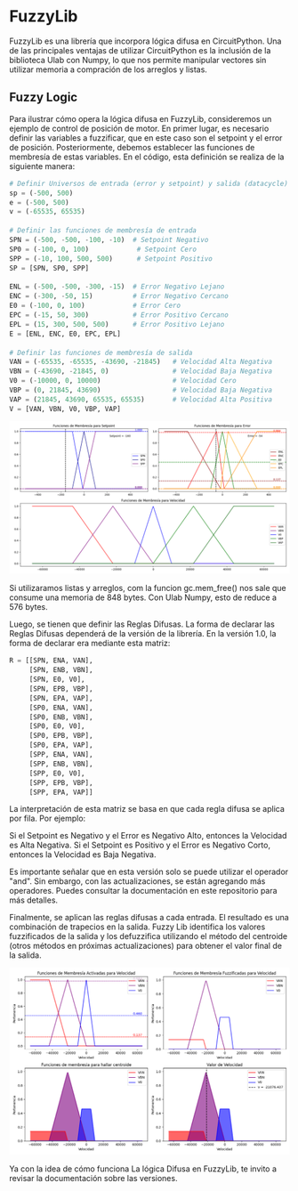 # FuzzyLib
FuzzyLib es una librería que incorpora lógica difusa en CircuitPython. Una de las principales ventajas de utilizar CircuitPython es la inclusión de la biblioteca Ulab con Numpy, lo que nos permite manipular vectores sin utilizar memoria a compración de los arreglos y listas.

## Fuzzy Logic

Para ilustrar cómo opera la lógica difusa en FuzzyLib, consideremos un ejemplo de control de posición de motor.
En primer lugar, es necesario definir las variables a fuzzificar, que en este caso son el setpoint y el error de posición.
Posteriormente, debemos establecer las funciones de membresía de estas variables. En el código, esta definición se realiza de la siguiente manera:

```python
# Definir Universos de entrada (error y setpoint) y salida (datacycle)
sp = (-500, 500)
e = (-500, 500)
v = (-65535, 65535)

# Definir las funciones de membresía de entrada
SPN = (-500, -500, -100, -10)  # Setpoint Negativo
SP0 = (-100, 0, 100)            # Setpoint Cero
SPP = (-10, 100, 500, 500)      # Setpoint Positivo
SP = [SPN, SP0, SPP]

ENL = (-500, -500, -300, -15)  # Error Negativo Lejano
ENC = (-300, -50, 15)          # Error Negativo Cercano
E0 = (-100, 0, 100)            # Error Cero
EPC = (-15, 50, 300)           # Error Positivo Cercano
EPL = (15, 300, 500, 500)      # Error Positivo Lejano
E = [ENL, ENC, E0, EPC, EPL]

# Definir las funciones de membresía de salida
VAN = (-65535, -65535, -43690, -21845)   # Velocidad Alta Negativa
VBN = (-43690, -21845, 0)                # Velocidad Baja Negativa
V0 = (-10000, 0, 10000)                  # Velocidad Cero
VBP = (0, 21845, 43690)                  # Velocidad Baja Negativa
VAP = (21845, 43690, 65535, 65535)       # Velocidad Alta Positiva
V = [VAN, VBN, V0, VBP, VAP]
```

![Funciones de Membresía de Error de Velocidad y Derivada de Error de Velocidad](img/Membership.png)

Si utilizaramos listas y arreglos, com la funcion gc.mem_free() nos sale que consume una memoria de 848 bytes. Con Ulab Numpy, esto de reduce a 576 bytes.

Luego, se tienen que definir las Reglas Difusas. La forma de declarar las Reglas Difusas dependerá de la versión de la librería. En la versión 1.0, la forma de declarar era mediante esta matriz:

```python
R = [[SPN, ENA, VAN],
     [SPN, ENB, VBN],
     [SPN, E0, V0],
     [SPN, EPB, VBP],
     [SPN, EPA, VAP],
     [SP0, ENA, VAN],
     [SP0, ENB, VBN],
     [SP0, E0, V0],
     [SP0, EPB, VBP],
     [SP0, EPA, VAP],
     [SPP, ENA, VAN],
     [SPP, ENB, VBN],
     [SPP, E0, V0],
     [SPP, EPB, VBP],
     [SPP, EPA, VAP]]
```
La interpretación de esta matriz se basa en que cada regla difusa se aplica por fila. Por ejemplo:

Si el Setpoint es Negativo y el Error es Negativo Alto, entonces la Velocidad es Alta Negativa.
Si el Setpoint es Positivo y el Error es Negativo Corto, entonces la Velocidad es Baja Negativa.

Es importante señalar que en esta versión solo se puede utilizar el operador "and". Sin embargo, con las actualizaciones, se están agregando más operadores. Puedes consultar la documentación en este repositorio para más detalles.

Finalmente, se aplican las reglas difusas a cada entrada. El resultado es una combinación de trapecios en la salida. Fuzzy Lib identifica los valores fuzzificados de la salida y los defuzzifica utilizando el método del centroide (otros métodos en próximas actualizaciones) para obtener el valor final de la salida. 

![Defuzzificación](img/Fuzzyfication.png)

Ya con la idea de cómo funciona La lógica Difusa en FuzzyLib, te invito a revisar la documentación sobre las versiones.
